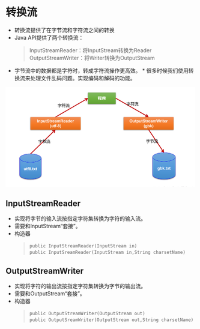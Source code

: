 # 转换流
* 转换流提供了在字节流和字符流之间的转换
* Java API提供了两个转换流：
    > InputStreamReader：将InputStream转换为Reader  
    > OutputStreamWriter：将Writer转换为OutputStream  
*  字节流中的数据都是字符时，转成字符流操作更高效。 *  很多时候我们使用转换流来处理文件乱码问题。实现编码和解码的功能。

![转换流](conversion.png)

## InputStreamReader
* 实现将字节的输入流按指定字符集转换为字符的输入流。
* 需要和InputStream“套接”。
* 构造器
    > `public InputStreamReader(InputStream in)`  
    > `public InputSreamReader(InputStream in,String charsetName)`  

## OutputStreamWriter
* 实现将字符的输出流按指定字符集转换为字节的输出流。
* 需要和OutputStream“套接”。
* 构造器 
    > `public OutputStreamWriter(OutputStream out)`  
    > `public OutputSreamWriter(OutputStream out,String charsetName)`  


